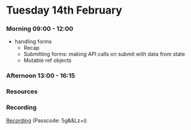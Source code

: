 # Tuesday 14th February

### Morning 09:00 - 12:00

  - handling forms
     - Recap
     - Submitting forms: making API calls on submit with data from state
     - Mutable ref objects

### Afternoon 13:00 - 16:15



### Resources



### Recording
[Recording](https://us02web.zoom.us/rec/share/2pwzruoJQs7CxGDyaY4teUvwUpUmMoVN3HbDyuAqNiiERS0w9sVALCM0BlAdwMyZ.XQL94QP7nTmw4-pw)
(Passcode: 5g&&Lz+i)
